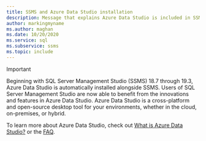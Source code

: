 ```yaml
---
title: SSMS and Azure Data Studio installation
description: Message that explains Azure Data Studio is included in SSMS installation.
author: markingmyname
ms.author: maghan
ms.date: 10/20/2020
ms.service: sql
ms.subservice: ssms
ms.topic: include
---
```


> [!IMPORTANT]
> Beginning with SQL Server Management Studio (SSMS) 18.7 through 19.3, Azure Data Studio is automatically installed alongside SSMS. Users of SQL Server Management Studio are now able to benefit from the innovations and features in Azure Data Studio. Azure Data Studio is a cross-platform and open-source desktop tool for your environments, whether in the cloud, on-premises, or hybrid.
>
> To learn more about Azure Data Studio, check out [What is Azure Data Studio?](../what-is-azure-data-studio.md) or the [FAQ](../faq.yml).